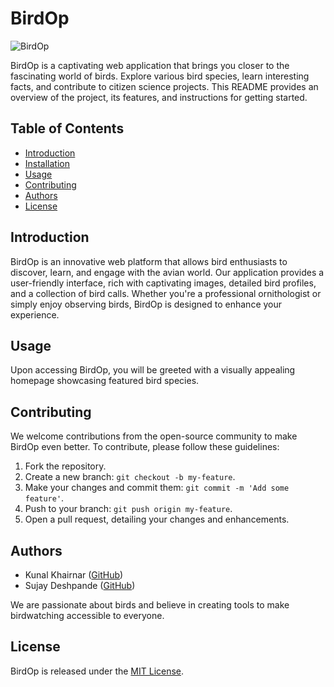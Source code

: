 # BirdOp

![BirdOp](https://hacksin-05.github.io/BirdOp/images/favicon.ico)

BirdOp is a captivating web application that brings you closer to the fascinating world of birds. Explore various bird species, learn interesting facts, and contribute to citizen science projects. This README provides an overview of the project, its features, and instructions for getting started.

## Table of Contents
- [Introduction](#introduction)
- [Installation](#installation)
- [Usage](#usage)
- [Contributing](#contributing)
- [Authors](#authors)
- [License](#license)

## Introduction
BirdOp is an innovative web platform that allows bird enthusiasts to discover, learn, and engage with the avian world. Our application provides a user-friendly interface, rich with captivating images, detailed bird profiles, and a collection of bird calls. Whether you're a professional ornithologist or simply enjoy observing birds, BirdOp is designed to enhance your experience.

## Usage
Upon accessing BirdOp, you will be greeted with a visually appealing homepage showcasing featured bird species. 

## Contributing
We welcome contributions from the open-source community to make BirdOp even better. To contribute, please follow these guidelines:

1. Fork the repository.
2. Create a new branch: `git checkout -b my-feature`.
3. Make your changes and commit them: `git commit -m 'Add some feature'`.
4. Push to your branch: `git push origin my-feature`.
5. Open a pull request, detailing your changes and enhancements.

## Authors
- Kunal Khairnar ([GitHub](https://github.com/Kunal-Khairnar-05))
- Sujay Deshpande ([GitHub]((https://github.com/Sujay-Deshpande)))


We are passionate about birds and believe in creating tools to make birdwatching accessible to everyone.

## License
BirdOp is released under the [MIT License](LICENSE).
